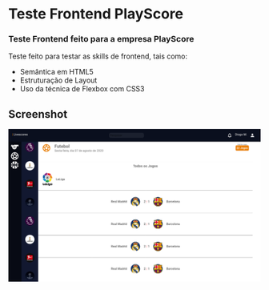 # Teste Frontend PlayScore

### Teste Frontend feito para a empresa PlayScore

Teste feito para testar as skills de frontend, tais como:

- Semântica em HTML5
- Estruturação de Layout
- Uso da técnica de Flexbox com CSS3

## Screenshot

![](https://github.com/JGA7077/Teste-PlayScore/blob/master/screenshot/Screenshot_LiveScore.png)
